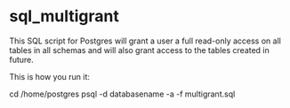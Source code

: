 # sql_multigrant

This SQL script for Postgres will grant a user a full read-only access on all tables in all schemas and will also grant access to the tables created in future.

This is how you run it:

cd /home/postgres psql -d databasename -a -f multigrant.sql
